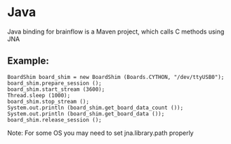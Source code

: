 # Java
Java binding for brainflow is a Maven project, which calls C methods using JNA

## Example:
```
BoardShim board_shim = new BoardShim (Boards.CYTHON, "/dev/ttyUSB0");
board_shim.prepare_session ();
board_shim.start_stream (3600);
Thread.sleep (1000);
board_shim.stop_stream ();
System.out.println (board_shim.get_board_data_count ());
System.out.println (board_shim.get_board_data ());
board_shim.release_session ();
```
Note: For some OS you may need to set jna.library.path properly
